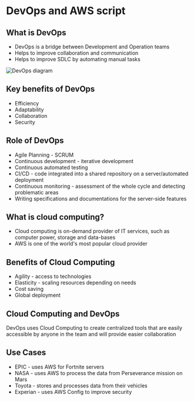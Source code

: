 # DevOps and AWS script

## What is DevOps
* DevOps is a bridge between Development and Operation teams
* Helps to improve collaboration and communication
* Helps to improve SDLC by automating manual tasks

![DevOps diagram](/Resources/What-DevOps-looks-like.jpg)

## Key benefits of DevOps
* Efficiency
* Adaptability
* Collaboration
* Security

## Role of DevOps
* Agile Planning - SCRUM
* Continuous development - iterative development
* Continuous automated testing
* CI/CD - code integrated into a shared repository on a server/automated deployment
* Continuous monitoring - assessment of the whole cycle and detecting problematic areas
* Writing specifications and documentations for the server-side features

## What is cloud computing?
* Cloud computing is on-demand provider of IT services, such as computer power, storage and data-bases
* AWS is one of the world's most popular cloud provider

## Benefits of Cloud Computing
* Agility - access to technologies
* Elasticity - scaling resources depending on needs
* Cost saving
* Global deployment

## Cloud Computing and DevOps
DevOps uses Cloud Computing to create centralized tools that are easily accessible by anyone in the team and will provide easier collaboration

## Use Cases
* EPIC - uses AWS for Fortnite servers
* NASA - uses AWS to process the data from Perseverance mission on Mars
* Toyota - stores and processes data from their vehicles
* Experian - uses AWS Config to improve security